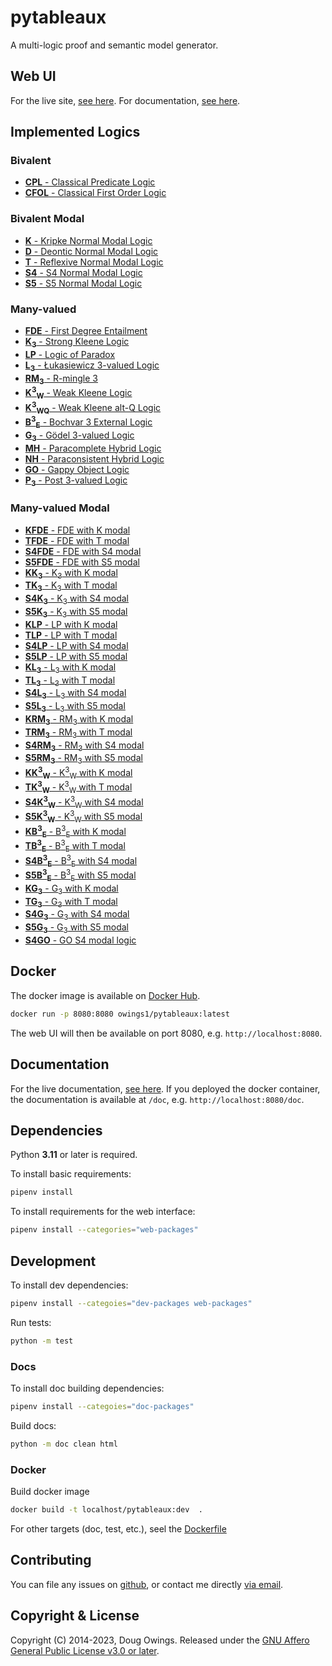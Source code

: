 # pytableaux

A multi-logic proof and semantic model generator.

## Web UI

For the live site, [see here][site]. For documentation, [see here][doc].

## Implemented Logics

<!-- [logics-begin] -->

### Bivalent

- [**CPL** - Classical Predicate Logic][CPL]
- [**CFOL** - Classical First Order Logic][CFOL]

### Bivalent Modal

- [**K** - Kripke Normal Modal Logic][K]
- [**D** - Deontic Normal Modal Logic][D]
- [**T** - Reflexive Normal Modal Logic][T]
- [**S4** - S4 Normal Modal Logic][S4]
- [**S5** - S5 Normal Modal Logic][S5]

### Many-valued

- [**FDE** - First Degree Entailment][FDE]
- [**K<sub>3</sub>** - Strong Kleene Logic][K3]
- [**LP** - Logic of Paradox][LP]
- [**L<sub>3</sub>** - Łukasiewicz 3-valued Logic][L3]
- [**RM<sub>3</sub>** - R-mingle 3][RM3]
- [**K<sup>3</sup><sub>W</sub>** - Weak Kleene Logic][K3W]
- [**K<sup>3</sup><sub>WQ</sub>** - Weak Kleene alt-Q Logic][K3WQ]
- [**B<sup>3</sup><sub>E</sub>** - Bochvar 3 External Logic][B3E]
- [**G<sub>3</sub>** - Gödel 3-valued Logic][G3]
- [**MH** - Paracomplete Hybrid Logic][MH]
- [**NH** - Paraconsistent Hybrid Logic][NH]
- [**GO** - Gappy Object Logic][GO]
- [**P<sub>3</sub>** - Post 3-valued Logic][P3]

### Many-valued Modal

- [**KFDE** - FDE with K modal][KFDE]
- [**TFDE** - FDE with T modal][TFDE]
- [**S4FDE** - FDE with S4 modal][S4FDE]
- [**S5FDE** - FDE with S5 modal][S5FDE]
- [**KK<sub>3</sub>** - K<sub>3</sub> with K modal][KK3]
- [**TK<sub>3</sub>** - K<sub>3</sub> with T modal][TK3]
- [**S4K<sub>3</sub>** - K<sub>3</sub> with S4 modal][S4K3]
- [**S5K<sub>3</sub>** - K<sub>3</sub> with S5 modal][S5K3]
- [**KLP** - LP with K modal][KLP]
- [**TLP** - LP with T modal][TLP]
- [**S4LP** - LP with S4 modal][S4LP]
- [**S5LP** - LP with S5 modal][S5LP]
- [**KL<sub>3</sub>** - L<sub>3</sub> with K modal][KL3]
- [**TL<sub>3</sub>** - L<sub>3</sub> with T modal][TL3]
- [**S4L<sub>3</sub>** - L<sub>3</sub> with S4 modal][S4L3]
- [**S5L<sub>3</sub>** - L<sub>3</sub> with S5 modal][S5L3]
- [**KRM<sub>3</sub>** - RM<sub>3</sub> with K modal][KRM3]
- [**TRM<sub>3</sub>** - RM<sub>3</sub> with T modal][TRM3]
- [**S4RM<sub>3</sub>** - RM<sub>3</sub> with S4 modal][S4RM3]
- [**S5RM<sub>3</sub>** - RM<sub>3</sub> with S5 modal][S5RM3]
- [**KK<sup>3</sup><sub>W</sub>** - K<sup>3</sup><sub>W</sub> with K modal][KK3W]
- [**TK<sup>3</sup><sub>W</sub>** - K<sup>3</sup><sub>W</sub> with T modal][TK3W]
- [**S4K<sup>3</sup><sub>W</sub>** - K<sup>3</sup><sub>W</sub> with S4 modal][S4K3W]
- [**S5K<sup>3</sup><sub>W</sub>** - K<sup>3</sup><sub>W</sub> with S5 modal][S5K3W]
- [**KB<sup>3</sup><sub>E</sub>** - B<sup>3</sup><sub>E</sub> with K modal][KB3E]
- [**TB<sup>3</sup><sub>E</sub>** - B<sup>3</sup><sub>E</sub> with T modal][TB3E]
- [**S4B<sup>3</sup><sub>E</sub>** - B<sup>3</sup><sub>E</sub> with S4 modal][S4B3E]
- [**S5B<sup>3</sup><sub>E</sub>** - B<sup>3</sup><sub>E</sub> with S5 modal][S5B3E]
- [**KG<sub>3</sub>** - G<sub>3</sub> with K modal][KG3]
- [**TG<sub>3</sub>** - G<sub>3</sub> with T modal][TG3]
- [**S4G<sub>3</sub>** - G<sub>3</sub> with S4 modal][S4G3]
- [**S5G<sub>3</sub>** - G<sub>3</sub> with S5 modal][S5G3]
- [**S4GO** - GO S4 modal logic][S4GO]

<!-- [logics-end] -->

## Docker

The docker image is available on [Docker Hub][dockerhub].

```bash
docker run -p 8080:8080 owings1/pytableaux:latest
```

The web UI will then be available on port 8080, e.g. `http://localhost:8080`.

## Documentation

For the live documentation, [see here][doc]. If you deployed the docker container,
the documentation is available at `/doc`, e.g. `http://localhost:8080/doc`.

## Dependencies

Python **3.11** or later is required.

To install basic requirements:

```bash
pipenv install
```

To install requirements for the web interface:

```bash
pipenv install --categories="web-packages"
```

## Development

To install dev dependencies:

```bash
pipenv install --categoies="dev-packages web-packages"
```

Run tests:

```bash
python -m test
```

<!-- optional: python-Levenshtein -->
### Docs

To install doc building dependencies:

```bash
pipenv install --categoies="doc-packages"
```

Build docs:

```bash
python -m doc clean html
```

### Docker

Build docker image

```bash
docker build -t localhost/pytableaux:dev  .
```

For other targets (doc, test, etc.), seel the [Dockerfile][dockerfile]

## Contributing

You can file any issues on [github][issues], or contact me directly [via email][mailto].

## Copyright & License

<!-- [copyright-begin] -->
Copyright (C) 2014-2023, Doug Owings. Released under the [GNU Affero General Public License v3.0 or later][license].
<!-- [copyright-end] -->

[dockerhub]: https://hub.docker.com/r/owings1/pytableaux/
[dockerfile]: Dockerfile

<!-- [refs-begin] -->
[site]: https://logic.dougowings.net
[doc]: https://logic.dougowings.net/doc
[license]: https://www.gnu.org/licenses/agpl-3.0.en.html
[issues]: https://github.com/owings1/pytableaux/issues
[mailto]: mailto:doug@dougowings.net
[CPL]: https://logic.dougowings.net/doc/logics/cpl.html
[CFOL]: https://logic.dougowings.net/doc/logics/cfol.html
[K]: https://logic.dougowings.net/doc/logics/k.html
[D]: https://logic.dougowings.net/doc/logics/d.html
[T]: https://logic.dougowings.net/doc/logics/t.html
[S4]: https://logic.dougowings.net/doc/logics/s4.html
[S5]: https://logic.dougowings.net/doc/logics/s5.html
[FDE]: https://logic.dougowings.net/doc/logics/fde.html
[K3]: https://logic.dougowings.net/doc/logics/k3.html
[LP]: https://logic.dougowings.net/doc/logics/lp.html
[L3]: https://logic.dougowings.net/doc/logics/l3.html
[RM3]: https://logic.dougowings.net/doc/logics/rm3.html
[K3W]: https://logic.dougowings.net/doc/logics/k3w.html
[K3WQ]: https://logic.dougowings.net/doc/logics/k3wq.html
[B3E]: https://logic.dougowings.net/doc/logics/b3e.html
[G3]: https://logic.dougowings.net/doc/logics/g3.html
[MH]: https://logic.dougowings.net/doc/logics/mh.html
[NH]: https://logic.dougowings.net/doc/logics/nh.html
[GO]: https://logic.dougowings.net/doc/logics/go.html
[P3]: https://logic.dougowings.net/doc/logics/p3.html
[KFDE]: https://logic.dougowings.net/doc/logics/kfde.html
[TFDE]: https://logic.dougowings.net/doc/logics/tfde.html
[S4FDE]: https://logic.dougowings.net/doc/logics/s4fde.html
[S5FDE]: https://logic.dougowings.net/doc/logics/s5fde.html
[KK3]: https://logic.dougowings.net/doc/logics/kk3.html
[TK3]: https://logic.dougowings.net/doc/logics/tk3.html
[S4K3]: https://logic.dougowings.net/doc/logics/s4k3.html
[S5K3]: https://logic.dougowings.net/doc/logics/s5k3.html
[KLP]: https://logic.dougowings.net/doc/logics/klp.html
[TLP]: https://logic.dougowings.net/doc/logics/tlp.html
[S4LP]: https://logic.dougowings.net/doc/logics/s4lp.html
[S5LP]: https://logic.dougowings.net/doc/logics/s5lp.html
[KL3]: https://logic.dougowings.net/doc/logics/kl3.html
[TL3]: https://logic.dougowings.net/doc/logics/tl3.html
[S4L3]: https://logic.dougowings.net/doc/logics/s4l3.html
[S5L3]: https://logic.dougowings.net/doc/logics/s5l3.html
[KRM3]: https://logic.dougowings.net/doc/logics/krm3.html
[TRM3]: https://logic.dougowings.net/doc/logics/trm3.html
[S4RM3]: https://logic.dougowings.net/doc/logics/s4rm3.html
[S5RM3]: https://logic.dougowings.net/doc/logics/s5rm3.html
[KK3W]: https://logic.dougowings.net/doc/logics/kk3w.html
[TK3W]: https://logic.dougowings.net/doc/logics/tk3w.html
[S4K3W]: https://logic.dougowings.net/doc/logics/s4k3w.html
[S5K3W]: https://logic.dougowings.net/doc/logics/s5k3w.html
[KB3E]: https://logic.dougowings.net/doc/logics/kb3e.html
[TB3E]: https://logic.dougowings.net/doc/logics/tb3e.html
[S4B3E]: https://logic.dougowings.net/doc/logics/s4b3e.html
[S5B3E]: https://logic.dougowings.net/doc/logics/s5b3e.html
[KG3]: https://logic.dougowings.net/doc/logics/kg3.html
[TG3]: https://logic.dougowings.net/doc/logics/tg3.html
[S4G3]: https://logic.dougowings.net/doc/logics/s4g3.html
[S5G3]: https://logic.dougowings.net/doc/logics/s5g3.html
[S4GO]: https://logic.dougowings.net/doc/logics/s4go.html
<!-- [refs-end] -->